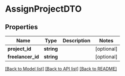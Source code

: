 # AssignProjectDTO

## Properties
Name | Type | Description | Notes
------------ | ------------- | ------------- | -------------
**project_id** | **string** |  | [optional] 
**freelancer_id** | **string** |  | [optional] 

[[Back to Model list]](../../README.md#documentation-for-models) [[Back to API list]](../../README.md#documentation-for-api-endpoints) [[Back to README]](../../README.md)

